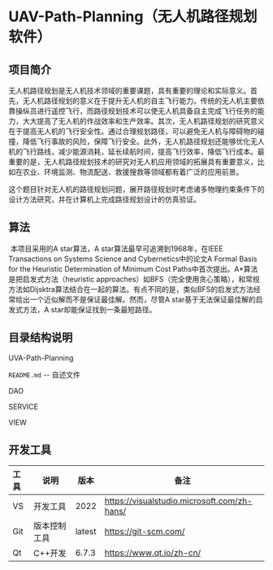 # UAV-Path-Planning（无人机路径规划软件）

##  项目简介

​	无人机路径规划是无人机技术领域的重要课题，具有重要的理论和实际意义。首先，无人机路径规划的意义在于提升无人机的自主飞行能力。传统的无人机主要依靠操纵员进行遥控飞行，而路径规划技术可以使无人机具备自主完成飞行任务的能力，大大提高了无人机的作战效率和生产效率。其次，无人机路径规划的研究意义在于提高无人机的飞行安全性。通过合理规划路径，可以避免无人机与障碍物的碰撞，降低飞行事故的风险，保障飞行安全。此外，无人机路径规划还能够优化无人机的飞行路线，减少能源消耗，延长续航时间，提高飞行效率，降低飞行成本。最重要的是，无人机路径规划技术的研究对无人机应用领域的拓展具有重要意义，比如在农业、环境监测、物流配送、救援搜救等领域都有着广泛的应用前景。

​	这个题目针对无人机的路径规划问题，展开路径规划时考虑诸多物理约束条件下的设计方法研究，并在计算机上完成路径规划设计的仿真验证。

## 算法

​	本项目采用的A star算法，A star算法最早可追溯到1968年，在IEEE Transactions on Systems Science and Cybernetics中的论文A Formal Basis for the Heuristic Determination of Minimum Cost Paths中首次提出。A*算法是把启发式方法（heuristic approaches）如BFS（完全使用贪心策略），和常规方法如Dijsktra算法结合在一起的算法。有点不同的是，类似BFS的启发式方法经常给出一个近似解而不是保证最佳解。然而，尽管A star基于无法保证最佳解的启发式方法，A star却能保证找到一条最短路径。

##  目录结构说明

UVA-Path-Planning

`README.md` -- 自述文件

DAO

SERVICE

VIEW

## 开发工具

| 工具 | 说明         | 版本   | 备注                                        |
| :--- | ------------ | ------ | ------------------------------------------- |
| VS   | 开发工具     | 2022   | https://visualstudio.microsoft.com/zh-hans/ |
| Git  | 版本控制工具 | latest | https://git-scm.com/                        |
| Qt   | C++开发      | 6.7.3  | https://www.qt.io/zh-cn/                    |


